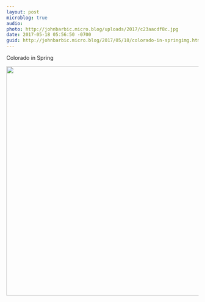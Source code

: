 ```yaml
---
layout: post
microblog: true
audio: 
photo: http://johnbarbic.micro.blog/uploads/2017/c23aacdf8c.jpg
date: 2017-05-18 05:56:50 -0700
guid: http://johnbarbic.micro.blog/2017/05/18/colorado-in-springimg.html
---
```

Colorado in Spring

<img src="http://johnbarbic.micro.blog/uploads/2017/c23aacdf8c.jpg" width="600" height="600" style="height: auto" />
